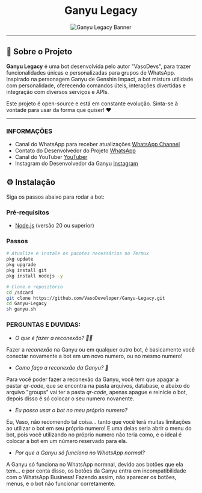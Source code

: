 <h1 align="center">Ganyu Legacy</h1>

<p align="center">
  <img src="https://github.com/user-attachments/assets/13191227-75db-4b79-a7ba-02ea2bc4299d" alt="Ganyu Legacy Banner">
</p>

---

## 🐐 Sobre o Projeto

**Ganyu Legacy** é uma bot desenvolvida pelo autor "VasoDevs", para trazer funcionalidades únicas e personalizadas para grupos de WhatsApp. Inspirado na personagem Ganyu de Genshin Impact, a bot mistura utilidade com personalidade, oferecendo comandos úteis, interações divertidas e integração com diversos serviços e APIs.

Este projeto é open-source e está em constante evolução. Sinta-se à vontade para usar da forma que quiser! ❤

---

### INFORMAÇÕES

- Canal do WhatsApp para receber atualizações [WhatsApp Channel](https://whatsapp.com/channel/0029VazENEHKWEKwxNVdGk2s)
- Contato do Desenvolvedor do Projeto [WhatsApp](https://wa.me//5521986007988)
- Canal do YouTuber [YouTuber](https://youtuber.com/@vasodeveloper)
- Instagram do Desenvolvedor da Ganyu [Instagram](https://www.instagram.com/vasodeveloper/)

## ⚙️ Instalação

Siga os passos abaixo para rodar a bot:

### Pré-requisitos

- [Node.js](https://nodejs.org/) (versão 20 ou superior)

### Passos

```bash
# Atualize e instale os pacotes necessários no Termux
pkg update
pkg upgrade
pkg install git
pkg install nodejs -y

# Clone o repositório
cd /sdcard
git clone https://github.com/VasoDeveloper/Ganyu-Legacy.git
cd Ganyu-Legacy
sh ganyu.sh
````
### PERGUNTAS E DUVIDAS:

- *O que é fazer a reconexão? 👩‍💻*

Fazer a *reconexão* na Ganyu ou em qualquer outro bot, é basicamente você conectar novamente a bot em um novo numero, ou no mesmo numero!

- *Como faço a reconexão da Ganyu? 🐐*

Para você poder fazer a reconexão da Ganyu, você tem que apagar a pastar *qr-code*, que se encontra na pasta arquivos, database, e abaixo do arquivo "groups" vai ter a pasta *qr-code*, apenas apague e reinicie o bot, depois disso é só colocar o seu numero novanente.

- *Eu posso usar o bot no meu próprio numero?*

Eu, Vaso, não recomendo tal coisa... tanto que você terá muitas limitações ao utilizar o bot em seu próprio numero! E uma delas seria abrir o menu do bot, pois você utilizando no próprio numero não teria como, e o ideal é colocar a bot em um número reservado para ela.

- *Por que a Ganyu só funciona no WhatsApp normal?*

A Ganyu só funciona no WhatsApp normnal, devido aos botões que ela tem... e por conta disso, os botões da Ganyu entra em incompatibilidade com o WhatsApp Business! Fazendo assim, não aparecer os botões, menus, e o bot não funcionar corretamente.
